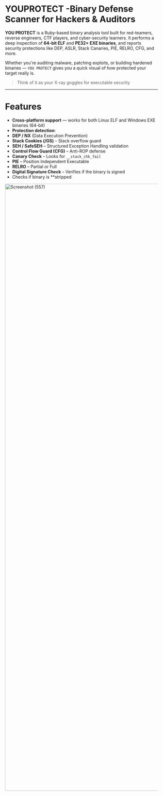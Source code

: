 # YOUPROTECT -Binary Defense Scanner for Hackers & Auditors

**YOU PROTECT** is a Ruby-based binary analysis tool built for red-teamers, reverse engineers, CTF players, and cyber-security learners. It performs a deep inspection of **64-bit ELF** and **PE32+ EXE binaries**, and reports security protections like DEP, ASLR, Stack Canaries, PIE, RELRO, CFG, and more.

Whether you're auditing malware, patching exploits, or building hardened binaries — `YOU PROTECT` gives you a quick visual of how protected your target really is.

> Think of it as your X-ray goggles for executable security 

---

#  Features

-  **Cross-platform support** — works for both Linux ELF and Windows EXE binaries (64-bit)
-  **Protection detection**:
- **DEP / NX** (Data Execution Prevention)
- **Stack Cookies (/GS)** – Stack overflow guard
- **SEH / SafeSEH** – Structured Exception Handling validation
- **Control Flow Guard (CFG)** – Anti-ROP defense
- **Canary Check** – Looks for `__stack_chk_fail`
- **PIE** – Position Independent Executable 
- **RELRO** – Partial or Full
- **Digital Signature Check** – Verifies if the binary is signed
-  Checks if binary is **stripped

<img width="1821" height="2000" alt="Screenshot (557)" src="https://github.com/user-attachments/assets/cb2a874b-59e9-4f00-871b-5f656fc50958" />
